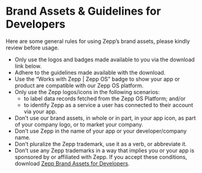 # Brand Assets & Guidelines for Developers

Here are some general rules for using Zepp’s brand assets, please kindly review before usage.
- Only use the logos and badges made available to you via the download link below.
- Adhere to the guidelines made available with the download.
- Use the “Works with Zepp | Zepp OS” badge to show your app or product are compatible with our Zepp OS platform.
- Only use the Zepp logos/icons in the following scenarios:
  - to label data records fetched from the Zepp OS Platform; and/or
  - to identify Zepp as a service a user has connected to their account via your app.
- Don’t use our brand assets, in whole or in part, in your app icon, as part of your company logo, or to market your company.
- Don’t use Zepp in the name of your app or your developer/company name.
- Don’t pluralize the Zepp trademark, use it as a verb, or abbreviate it.
- Don’t use any Zepp trademarks in a way that implies you or your app is sponsored by or affiliated with Zepp.
If you accept these conditions, download [Zepp Brand Assets for Developers](https://api.huami.com/t/docs-brand-assets).